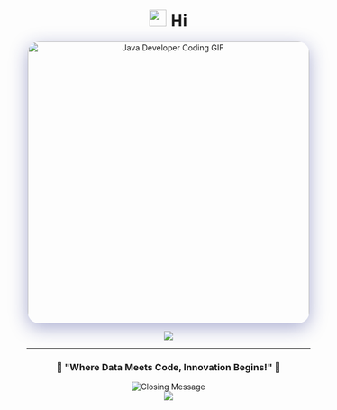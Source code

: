 <h1 align="center" style="font-family: 'Segoe UI', sans-serif;">
  <img src="https://raw.githubusercontent.com/MartinHeinz/MartinHeinz/master/wave.gif" width="30px"/> 
  Hi
</h2>
<p align="center">
  <img src="https://img.buzzfeed.com/buzzfeed-static/static/2022-05/24/16/asset/9e2c32fa8070/sub-buzz-2316-1653409060-3.jpg?downsize=600:*&output-format=auto&output-quality=auto" alt="Java Developer Coding GIF" width="500" style="border-radius: 20px; box-shadow: 0 8px 32px rgba(31, 38, 135, 0.37);">
</p>







<div align="center">
  <img src="https://komarev.com/ghpvc/?username=shivamjha2110&color=blueviolet&style=for-the-badge&label=Profile+Views"/>
</div>

---

<div align="center">
  <h3>💫 "Where Data Meets Code, Innovation Begins!" 🚀</h3>
  <img src="https://readme-typing-svg.herokuapp.com?font=Fira+Code&weight=600&size=20&pause=1000&color=36BCF7&center=true&vCenter=true&width=600&lines=Thanks+for+visiting+my+profile!+%F0%9F%9A%80;Let's+build+data-driven+solutions+together!+%F0%9F%92%AB;Java+%7C+Data+Science+%7C+Innovation!+%F0%9F%94%A5;Always+ready+for+new+challenges!+%E2%9C%A8" alt="Closing Message"/>
</div>

<div align="center">
  <img src="https://capsule-render.vercel.app/api?type=waving&color=gradient&height=120&section=footer&animation=fadeIn"/>
</div>
